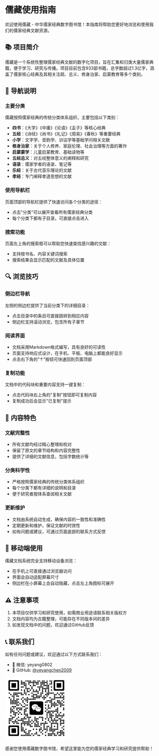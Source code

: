 # 儒藏使用指南

欢迎使用儒藏 - 中华儒家经典数字图书馆！本指南将帮助您更好地浏览和使用我们的儒家经典文献资源。

## 📚 项目简介

儒藏是一个系统性整理儒家经典文献的数字化项目，旨在汇集和归类大量儒家典籍，便于学习、研究与传播。项目目前包含933部书籍，总字数超过1.3亿字，涵盖了儒家核心经典及其相关注疏、总义、修身治家、启蒙教育等多个类别。

## 🧭 导航说明

### 主要分类
儒藏按照儒家经典的传统分类体系组织，主要包括以下类别：

- **四书**：《大学》《中庸》《论语》《孟子》等核心经典
- **五经**：《诗经》《尚书》《礼记》《周易》《春秋》等重要经典
- **小学**：文字学、音韵学、训诂学等基础学问相关文献
- **修身治家**：关于个人修养、家庭伦理、社会治理等方面的著作
- **启蒙蒙学**：儿童启蒙教育、基础读物等
- **五经总义**：对五经整体意义的阐释和研究
- **语录**：儒家学者的语录、笔记等
- **乐经**：关于古代音乐理论的文献
- **孝经**：专门阐释孝道思想的文献

### 使用导航栏
页面顶部的导航栏提供了快速访问各个分类的途径：
- 点击"分类"可以展开查看所有儒家经典分类
- 每个分类下都有子目录，可直接点击进入

### 搜索功能
页面左上角的搜索框可以帮助您快速查找感兴趣的文献：
- 支持按书名、内容关键词搜索
- 搜索结果会显示匹配的文献及具体位置

## 🔍 浏览技巧

### 侧边栏导航
左侧的侧边栏提供了当前分类下的详细目录：
- 点击目录中的条目可直接跳转到相应内容
- 侧边栏支持滚动浏览，包含所有子章节

### 阅读界面
- 文档采用Markdown格式编写，具有良好的可读性
- 页面支持响应式设计，在手机、平板、电脑上都能良好显示
- 点击右下角的"↑"按钮可快速回到页面顶部

### 复制功能
文档中的代码块和重要内容支持一键复制：
- 点击代码块右上角的"复制"按钮即可复制内容
- 复制成功后会显示"已复制"提示

## 📖 内容特色

### 文献完整性
- 所有文献均经过精心整理和校对
- 保留了原文的章节结构和内容完整性
- 提供了详细的文献信息，包括字数统计等

### 分类科学性
- 严格按照儒家经典的传统分类体系组织
- 每个分类下都有详细的说明和目录
- 便于研究者按体系查阅相关文献

### 更新维护
- 文档由系统自动生成，确保内容的一致性和准确性
- 定期更新和维护，保证文献的时效性
- 如有问题或建议，可通过页面底部的联系方式反馈

## 📱 移动端使用

儒藏文档系统完全支持移动设备浏览：
- 在手机上可直接通过浏览器访问
- 界面会自动适配屏幕尺寸
- 侧边栏在小屏幕上会自动隐藏，点击左上角图标可展开

## ⚠️ 注意事项

1. 本项目仅供学习和研究使用，如需商业用途请联系相关版权方
2. 文档内容均为古籍整理，可能存在不同版本间的差异
3. 如发现文档中的问题，欢迎通过GitHub反馈

## 📞 联系我们

如有任何问题或建议，欢迎通过以下方式联系我们：

- 📧 微信: yeyang0802
- 🐙 GitHub: [@yeyangchen2009](https://github.com/yeyangchen2009)

![](/_media/lxfs.jpg)

感谢您使用儒藏数字图书馆，希望这里能为您的儒家经典学习和研究提供帮助！